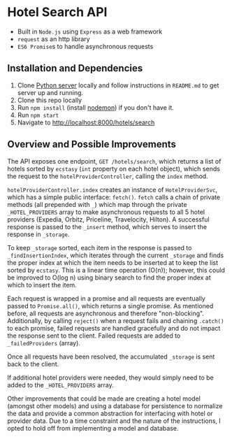 # Hotel Search API
* Built in `Node.js` using `Express` as a web framework
* `request` as an http library
* `ES6 Promise`s to handle asynchronous requests

## Installation and Dependencies
1. Clone [Python server](https://github.com/Hipmunk/hipproblems/tree/master/hotel_search) locally and follow instructions in `README.md` to get server up and running.
1. Clone this repo locally
2. Run `npm install` (install [nodemon](https://github.com/remy/nodemon)) if you don't have it.
2. Run `npm start`
3. Navigate to [http://localhost:8000/hotels/search](http://localhost:8000/hotels/search)


## Overview and Possible Improvements
The API exposes one endpoint, `GET /hotels/search`, which returns a list of hotels sorted by `ecstasy` (`int` property on each hotel object), which sends the request to the `hotelProviderController`, calling the `index` method.

`hotelProviderController.index` creates an instance of `HotelProviderSvc`, which has a simple public interface: `fetch()`. `fetch` calls a chain of private methods (all prepended with `_`) which map through the private `_HOTEL_PROVIDERS` array to make asynchronous requests to all 5 hotel providers (Expedia, Orbitz, Priceline, Travelocity, Hilton). A successful response is passed to the `_insert` method, which serves to insert the response in `_storage`.

To keep `_storage` sorted, each item in the response is passed to `_findInsertionIndex`, which iterates through the current `_storage` and finds the proper index at which the item needs to be inserted at to keep the list sorted by `ecstasy`. This is a linear time operation (O(n)); however, this could be improved to O(log n) using binary search to find the proper index at which to insert the item.

Each request is wrapped in a promise and all requests are eventually passed to `Promise.all()`, which returns a single promise. As mentioned before, all requests are asynchronous and therefore "non-blocking". Additionally, by calling `reject()` when a request fails and chaining `.catch()` to each promise, failed requests are handled gracefully and do not impact the response sent to the client. Failed requests are added to `_failedProviders` (array).

Once all requests have been resolved, the accumulated `_storage` is sent back to the client.

If additional hotel providers were needed, they would simply need to be added to the `_HOTEL_PROVIDERS` array.

Other improvements that could be made are creating a hotel model (amongst other models) and using a database for persistence to normalize the data and provide a common abstraction for interfacing with hotel or provider data. Due to a time constraint and the nature of the instructions, I opted to hold off from implementing a model and database.

